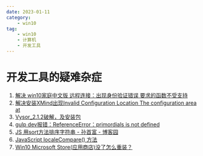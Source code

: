 ```yaml
---
date: 2023-01-11
category:
    - win10
tag:
    - win10
    - 计算机
    - 开发工具
---
```

 # 开发工具的疑难杂症
  1. [ 解决 win10家庭中文版 远程连接：出现身份验证错误 要求的函数不受支持 ]()
  2. [ 解决安装XMind出现Invalid Configuration Location The configuration area at ]()
  3. [ Vysor_2.1.2破解，及安装包 ]()
  4. [ gulp dev报错：ReferenceError：primordials is not defined ]()
  5. [ JS 用sort方法排序字符串 - 孙首富 - 博客园 ]()
  6. [ JavaScript localeCompare() 方法 ]()
  7. [ Win10 Microsoft Store(应用商店)没了怎么重装？ ]()


